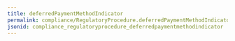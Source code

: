 ```yaml
---
title: deferredPaymentMethodIndicator
permalink: compliance/RegulatoryProcedure.deferredPaymentMethodIndicator.html
jsonid: compliance_regulatoryprocedure_deferredpaymentmethodindicator
---
```


